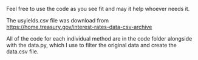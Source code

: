 Feel free to use the code as you see fit and may it help whoever needs it.

The usyields.csv file was download from https://home.treasury.gov/interest-rates-data-csv-archive

All of the code for each individual method are in the code folder alongside with the data.py, which I use to filter the original data and create the data.csv file.
